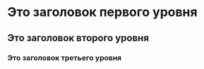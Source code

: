 <html>
  <head>
    <title>Страница</title>
  </head>
  <body>
   <h1>Это заголовок первого уровня</h1>
   <h2>Это заголовок второго уровня</h2>
   <h3>Это заголовок третьего уровня</h3>
  </body>
</html>
